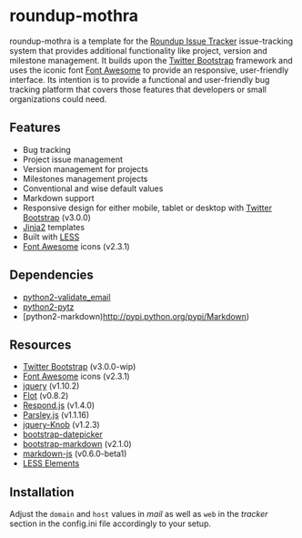 roundup-mothra
==============

roundup-mothra is a template for the [Roundup Issue Tracker](http://www.roundup-tracker.org/) issue-tracking system that provides additional functionality like project, version and milestone management. It builds upon the [Twitter Bootstrap](http://twitter.github.io/bootstrap) framework and uses the iconic font [Font Awesome](http://fortawesome.github.io/Font-Awesome) to provide an responsive, user-friendly interface. Its intention is to provide a functional and user-friendly bug tracking platform that covers those features that developers or small organizations could need.

Features
--------

  * Bug tracking
  * Project issue management
  * Version management for projects
  * Milestones management projects
  * Conventional and wise default values
  * Markdown support
  * Responsive design for either mobile, tablet or desktop with [Twitter Bootstrap](http://twitter.github.io/bootstrap) (v3.0.0)
  * [Jinja2](http://jinja.pocoo.org/) templates
  * Built with [LESS](http://lesscss.org)
  * [Font Awesome](http://fortawesome.github.io/Font-Awesome) icons (v2.3.1)

Dependencies
------------

  * [python2-validate_email](http://pypi.python.org/pypi/validate_email)
  * [python2-pytz](http://pypi.python.org/pypi/pytz)
  * [python2-markdown)http://pypi.python.org/pypi/Markdown)

Resources
---------

  * [Twitter Bootstrap](http://twitter.github.io/bootstrap) (v3.0.0-wip)
  * [Font Awesome](http://fortawesome.github.io/Font-Awesome) icons (v2.3.1)
  * [jquery](http://jquery.com) (v1.10.2)
  * [Flot](http://www.flotcharts.org) (v0.8.2)
  * [Respond.js](https://github.com/scottjehl/Respond) (v1.4.0)
  * [Parsley.js](http://parsleyjs.org) (v1.1.16)
  * [jquery-Knob](http://github.com/aterrien/jQuery-Knob) (v1.2.3)
  * [bootstrap-datepicker](http://www.eyecon.ro/bootstrap-datepicker)
  * [bootstrap-markdown](http://toopay.github.io/bootstrap-markdown) (v2.1.0)
  * [markdown-js](http://github.com/evilstreak/markdown-js) (v0.6.0-beta1)
  * [LESS Elements](https://github.com/dmitryf/elements)

Installation
------------

Adjust the `domain` and `host` values in _mail_ as well as `web` in the
_tracker_ section in the config.ini file accordingly to your setup.
